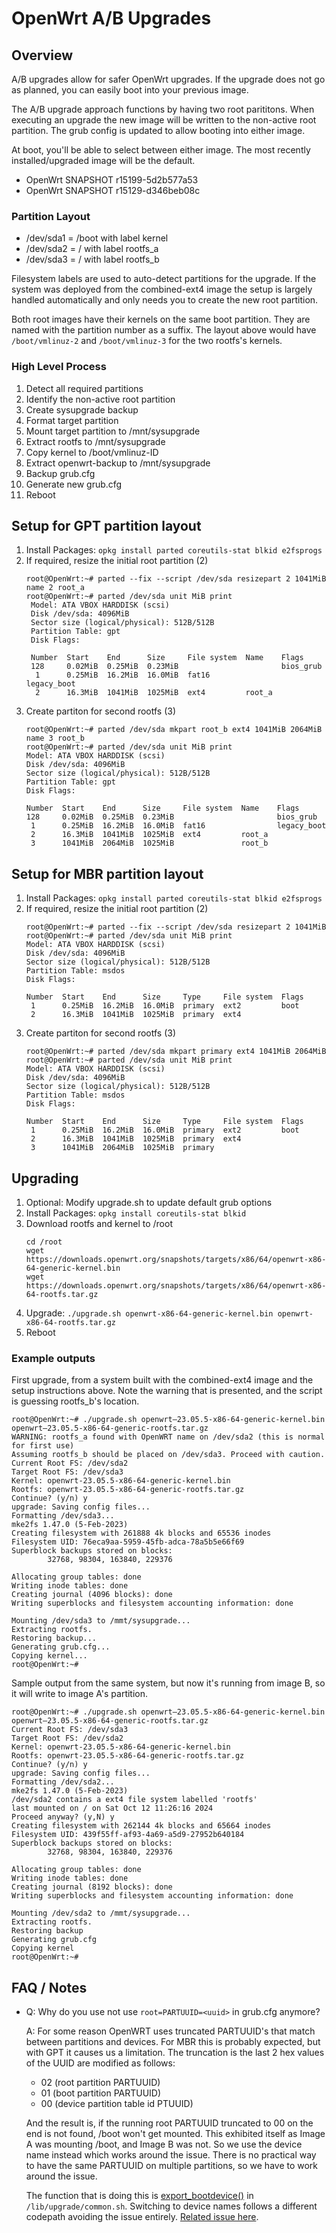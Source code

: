 # OpenWrt A/B Upgrades
## Overview
A/B upgrades allow for safer OpenWrt upgrades. If the upgrade does not go as
planned, you can easily boot into your previous image.

The A/B upgrade approach functions by having two root parititons. When
executing an upgrade the new image will be written to the non-active root
partition. The grub config is updated to allow booting into either image.

At boot, you'll be able to select between either image. The most recently
installed/upgraded image will be the default.
* OpenWrt SNAPSHOT r15199-5d2b577a53
* OpenWrt SNAPSHOT r15129-d346beb08c

### Partition Layout
* /dev/sda1 = /boot with label kernel
* /dev/sda2 = / with label rootfs_a
* /dev/sda3 = / with label rootfs_b

Filesystem labels are used to auto-detect partitions for the upgrade. If the
system was deployed from the combined-ext4 image the setup is largely handled
automatically and only needs you to create the new root partition.

Both root images have their kernels on the same boot partition. They are named
with the partition number as a suffix. The layout above would have
`/boot/vmlinuz-2` and `/boot/vmlinuz-3` for the two rootfs's kernels.

### High Level Process
1. Detect all required partitions
1. Identify the non-active root partition
2. Create sysupgrade backup
3. Format target partition
4. Mount target partition to /mnt/sysupgrade
5. Extract rootfs to /mnt/sysupgrade
6. Copy kernel to /boot/vmlinuz-ID
7. Extract openwrt-backup to /mnt/sysupgrade
8. Backup grub.cfg
9. Generate new grub.cfg
10. Reboot

## Setup for GPT partition layout
1. Install Packages: `opkg install parted coreutils-stat blkid e2fsprogs`
2. If required, resize the initial root partition (2)
   ```
   root@OpenWrt:~# parted --fix --script /dev/sda resizepart 2 1041MiB name 2 root_a
   root@OpenWrt:~# parted /dev/sda unit MiB print
    Model: ATA VBOX HARDDISK (scsi)
    Disk /dev/sda: 4096MiB
    Sector size (logical/physical): 512B/512B
    Partition Table: gpt
    Disk Flags:

    Number  Start    End      Size     File system  Name    Flags
    128     0.02MiB  0.25MiB  0.23MiB                       bios_grub
     1      0.25MiB  16.2MiB  16.0MiB  fat16                legacy_boot
     2      16.3MiB  1041MiB  1025MiB  ext4         root_a
   ```
2. Create partiton for second rootfs (3)
   ```
   root@OpenWrt:~# parted /dev/sda mkpart root_b ext4 1041MiB 2064MiB name 3 root_b
   root@OpenWrt:~# parted /dev/sda unit MiB print
   Model: ATA VBOX HARDDISK (scsi)
   Disk /dev/sda: 4096MiB
   Sector size (logical/physical): 512B/512B
   Partition Table: gpt
   Disk Flags:

   Number  Start    End      Size     File system  Name    Flags
   128     0.02MiB  0.25MiB  0.23MiB                       bios_grub
    1      0.25MiB  16.2MiB  16.0MiB  fat16                legacy_boot
    2      16.3MiB  1041MiB  1025MiB  ext4         root_a
    3      1041MiB  2064MiB  1025MiB               root_b
   ```

## Setup for MBR partition layout
1. Install Packages: `opkg install parted coreutils-stat blkid e2fsprogs`
2. If required, resize the initial root partition (2)
   ```
   root@OpenWrt:~# parted --fix --script /dev/sda resizepart 2 1041MiB
   root@OpenWrt:~# parted /dev/sda unit MiB print
   Model: ATA VBOX HARDDISK (scsi)
   Disk /dev/sda: 4096MiB
   Sector size (logical/physical): 512B/512B
   Partition Table: msdos
   Disk Flags:

   Number  Start    End      Size     Type     File system  Flags
    1      0.25MiB  16.2MiB  16.0MiB  primary  ext2         boot
    2      16.3MiB  1041MiB  1025MiB  primary  ext4
   ```
2. Create partiton for second rootfs (3)
   ```
   root@OpenWrt:~# parted /dev/sda mkpart primary ext4 1041MiB 2064MiB
   root@OpenWrt:~# parted /dev/sda unit MiB print
   Model: ATA VBOX HARDDISK (scsi)
   Disk /dev/sda: 4096MiB
   Sector size (logical/physical): 512B/512B
   Partition Table: msdos
   Disk Flags:

   Number  Start    End      Size     Type     File system  Flags
    1      0.25MiB  16.2MiB  16.0MiB  primary  ext2         boot
    2      16.3MiB  1041MiB  1025MiB  primary  ext4
    3      1041MiB  2064MiB  1025MiB  primary
   ```

## Upgrading
1. Optional: Modify upgrade.sh to update default grub options
2. Install Packages: `opkg install coreutils-stat blkid`
3. Download rootfs and kernel to /root
   ```
   cd /root
   wget https://downloads.openwrt.org/snapshots/targets/x86/64/openwrt-x86-64-generic-kernel.bin
   wget https://downloads.openwrt.org/snapshots/targets/x86/64/openwrt-x86-64-rootfs.tar.gz
   ```
3. Upgrade: `./upgrade.sh openwrt-x86-64-generic-kernel.bin openwrt-x86-64-rootfs.tar.gz`
4. Reboot

### Example outputs

First upgrade, from a system built with the combined-ext4 image and the setup
instructions above. Note the warning that is presented, and the script is
guessing rootfs_b's location.
```
root@OpenWrt:~# ./upgrade.sh openwrt—23.05.5-x86-64-generic-kernel.bin openwrt—23.05.5-x86-64-generic-rootfs.tar.gz
WARNING: rootfs_a found with OpenWRT name on /dev/sda2 (this is normal for first use)
Assuming rootfs_b should be placed on /dev/sda3. Proceed with caution.
Current Root FS: /dev/sda2
Target Root FS: /dev/sda3
Kernel: openwrt-23.05.5-x86-64-generic-kernel.bin
Rootfs: openwrt-23.05.5-x86-64-generic-rootfs.tar.gz
Continue? (y/n) y
upgrade: Saving config files...
Formatting /dev/sda3...
mke2fs 1.47.0 (5-Feb-2023)
Creating filesystem with 261888 4k blocks and 65536 inodes
Filesystem UID: 76eca9aa-5959-45fb-adca-78a5b5e66f69
Superblock backups stored on blocks:
        32768, 98304, 163840, 229376

Allocating group tables: done
Writing inode tables: done
Creating journal (4096 blocks): done
Writing superblocks and filesystem accounting information: done

Mounting /dev/sda3 to /mmt/sysupgrade...
Extracting rootfs.
Restoring backup...
Generating grub.cfg...
Copying kernel...
root@OpenWrt:~#
```

Sample output from the same system, but now it's running from image B, so it
will write to image A's partition.
```
root@OpenWrt:~# ./upgrade.sh openwrt—23.05.5-x86-64-generic-kernel.bin openwrt—23.05.5-x86-64-generic-rootfs.tar.gz
Current Root FS: /dev/sda3
Target Root FS: /dev/sda2
Kernel: openwrt-23.05.5-x86-64-generic-kernel.bin
Rootfs: openwrt-23.05.5-x86-64-generic-rootfs.tar.gz
Continue? (y/n) y
upgrade: Saving config files...
Formatting /dev/sda2...
mke2fs 1.47.0 (5-Feb-2023)
/dev/sda2 contains a ext4 file system labelled 'rootfs'
last mounted on / on Sat Oct 12 11:26:16 2024
Proceed anyway? (y,N) y
Creating filesystem with 262144 4k blocks and 65664 inodes
Filesystem UID: 439f55ff-af93-4a69-a5d9-27952b640184
Superblock backups stored on blocks:
        32768, 98304, 163840, 229376

Allocating group tables: done
Writing inode tables: done
Creating journal (8192 blocks): done
Writing superblocks and filesystem accounting information: done

Mounting /dev/sda2 to /mmt/sysupgrade...
Extracting rootfs.
Restoring backup
Generating grub.cfg
Copying kernel
root@OpenWrt:~#
```

## FAQ / Notes

* Q: Why do you use not use `root=PARTUUID=<uuid>` in grub.cfg anymore?

  A: For some reason OpenWRT uses truncated PARTUUID's that match between
  partitions and devices. For MBR this is probably expected, but with GPT
  it causes us a limitation. The truncation is the last 2 hex values of
  the UUID are modified as follows:
  * 02 (root partition PARTUUID)
  * 01 (boot partition PARTUUID)
  * 00 (device partition table id PTUUID)

  And the result is, if the running root PARTUUID truncated to 00 on the end
  is not found, /boot won't get mounted. This exhibited itself as Image A
  was mounting /boot, and Image B was not. So we use the device name instead
  which works around the issue. There is no practical way to have the same
  PARTUUID on multiple partitions, so we have to work around the issue.

  The function that is doing this is
  [export_bootdevice()](https://github.com/openwrt/openwrt/blob/fa6bd065ddad1a3e5d507a4eb9b5fd1fd4b4055a/package/base-files/files/lib/upgrade/common.sh#L186)
  in `/lib/upgrade/common.sh`. Switching to device names follows a different
  codepath avoiding the issue entirely.
  [Related issue here](https://github.com/openwrt/openwrt/issues/6206).
